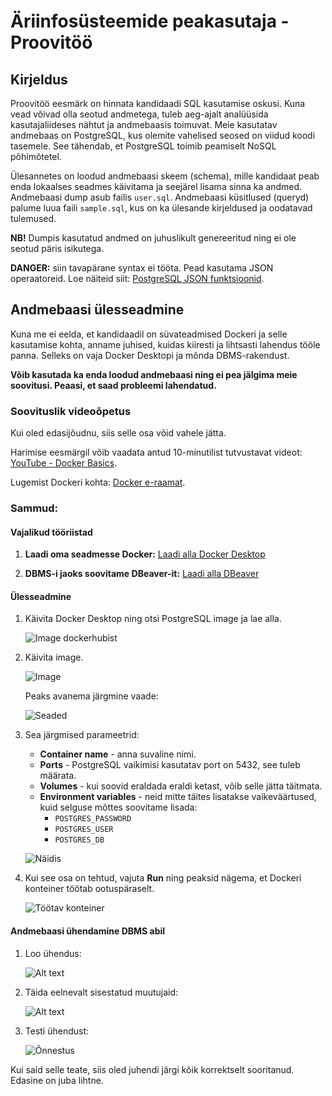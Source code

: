 # Äriinfosüsteemide peakasutaja - Proovitöö

## Kirjeldus

Proovitöö eesmärk on hinnata kandidaadi SQL kasutamise oskusi. Kuna vead võivad olla seotud andmetega, tuleb aeg-ajalt analüüsida kasutajaliideses nähtut ja andmebaasis toimuvat. Meie kasutatav andmebaas on PostgreSQL, kus olemite vahelised seosed on viidud koodi tasemele. See tähendab, et PostgreSQL toimib peamiselt NoSQL põhimõtetel.

Ülesannetes on loodud andmebaasi skeem (schema), mille kandidaat peab enda lokaalses seadmes käivitama ja seejärel lisama sinna ka andmed. Andmebaasi dump asub failis `user.sql`. Andmebaasi küsitlused (queryd) palume luua faili `sample.sql`, kus on ka ülesande kirjeldused ja oodatavad tulemused.

**NB!** Dumpis kasutatud andmed on juhuslikult genereeritud ning ei ole seotud päris isikutega.

**DANGER:** siin tavapärane syntax ei tööta. Pead kasutama JSON operaatoreid. Loe näiteid siit: [PostgreSQL JSON funktsioonid](https://www.postgresql.org/docs/9.3/functions-json.html).

## Andmebaasi ülesseadmine

Kuna me ei eelda, et kandidaadil on süvateadmised Dockeri ja selle kasutamise kohta, anname juhised, kuidas kiiresti ja lihtsasti lahendus tööle panna. Selleks on vaja Docker Desktopi ja mõnda DBMS-rakendust.

**Võib kasutada ka enda loodud andmebaasi ning ei pea jälgima meie soovitusi. Peaasi, et saad probleemi lahendatud.**

### Soovituslik videoõpetus

Kui oled edasijõudnu, siis selle osa võid vahele jätta.

Harimise eesmärgil võib vaadata antud 10-minutilist tutvustavat videot: [YouTube - Docker Basics](https://youtu.be/RdPYA-wDhTA?si=COUhqmJm3CJsqAa4).

Lugemist Dockeri kohta: [Docker e-raamat](https://github.com/bobbyiliev/introduction-to-docker-ebook).

### Sammud:

#### Vajalikud tööriistad
1. **Laadi oma seadmesse Docker:**
   [Laadi alla Docker Desktop](https://www.docker.com/products/docker-desktop/)

2. **DBMS-i jaoks soovitame DBeaver-it:**
   [Laadi alla DBeaver](https://dbeaver.io/)

#### Ülesseadmine

1. Käivita Docker Desktop ning otsi PostgreSQL image ja lae alla.

   ![Image dockerhubist](image.png)

2. Käivita image.

   ![Image](image-1.png)

   Peaks avanema järgmine vaade:

   ![Seaded](image-2.png)

3. Sea järgmised parameetrid:
   - **Container name** - anna suvaline nimi.
   - **Ports** - PostgreSQL vaikimisi kasutatav port on 5432, see tuleb määrata.
   - **Volumes** - kui soovid eraldada eraldi ketast, võib selle jätta täitmata.
   - **Environment variables** - neid mitte täites lisatakse vaikeväärtused, kuid selguse mõttes soovitame lisada:
     - `POSTGRES_PASSWORD`
     - `POSTGRES_USER`
     - `POSTGRES_DB`

   ![Näidis](image-3.png)

4. Kui see osa on tehtud, vajuta **Run** ning peaksid nägema, et Dockeri konteiner töötab ootuspäraselt.

   ![Töötav konteiner](image-4.png)

#### Andmebaasi ühendamine DBMS abil

1. Loo ühendus:

   ![Alt text](image-5.png)

2. Täida eelnevalt sisestatud muutujaid:

   ![Alt text](image-6.png)

3. Testi ühendust:

   ![Õnnestus](image-7.png)

Kui said selle teate, siis oled juhendi järgi kõik korrektselt sooritanud. Edasine on juba lihtne.
